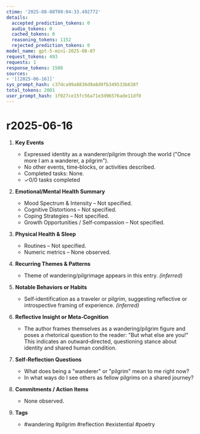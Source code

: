 ```yaml
---
ctime: '2025-08-08T09:04:33.492772'
details:
  accepted_prediction_tokens: 0
  audio_tokens: 0
  cached_tokens: 0
  reasoning_tokens: 1152
  rejected_prediction_tokens: 0
model_name: gpt-5-mini-2025-08-07
request_tokens: 493
requests: 1
response_tokens: 1508
sources:
- '[[2025-06-16]]'
sys_prompt_hash: c37dca99a8836d9a8d9fb349533b638f
total_tokens: 2001
user_prompt_hash: 1f027ce15fc56a71e3d96576ade11df0
---
```

# r2025-06-16

1. **Key Events**
   - Expressed identity as a wanderer/pilgrim through the world ("Once more I am a wanderer, a pilgrim").  
   - No other events, time‑blocks, or activities described.
   - Completed tasks: None.
   - ✓0/0 tasks completed

2. **Emotional/Mental Health Summary**
   - Mood Spectrum & Intensity – Not specified.
   - Cognitive Distortions – Not specified.
   - Coping Strategies – Not specified.
   - Growth Opportunities / Self‑compassion – Not specified.

3. **Physical Health & Sleep**
   - Routines – Not specified.
   - Numeric metrics – None observed.

4. **Recurring Themes & Patterns**
   - Theme of wandering/pilgrimage appears in this entry. *(inferred)*

5. **Notable Behaviors or Habits**
   - Self‑identification as a traveler or pilgrim, suggesting reflective or introspective framing of experience. *(inferred)*

6. **Reflective Insight or Meta‑Cognition**
   - The author frames themselves as a wandering/pilgrim figure and poses a rhetorical question to the reader: "But what else are you!" This indicates an outward‑directed, questioning stance about identity and shared human condition.

7. **Self‑Reflection Questions**
   - What does being a "wanderer" or "pilgrim" mean to me right now?
   - In what ways do I see others as fellow pilgrims on a shared journey?

8. **Commitments / Action Items**
   - None observed.

9. **Tags**
   - #wandering #pilgrim #reflection #existential #poetry